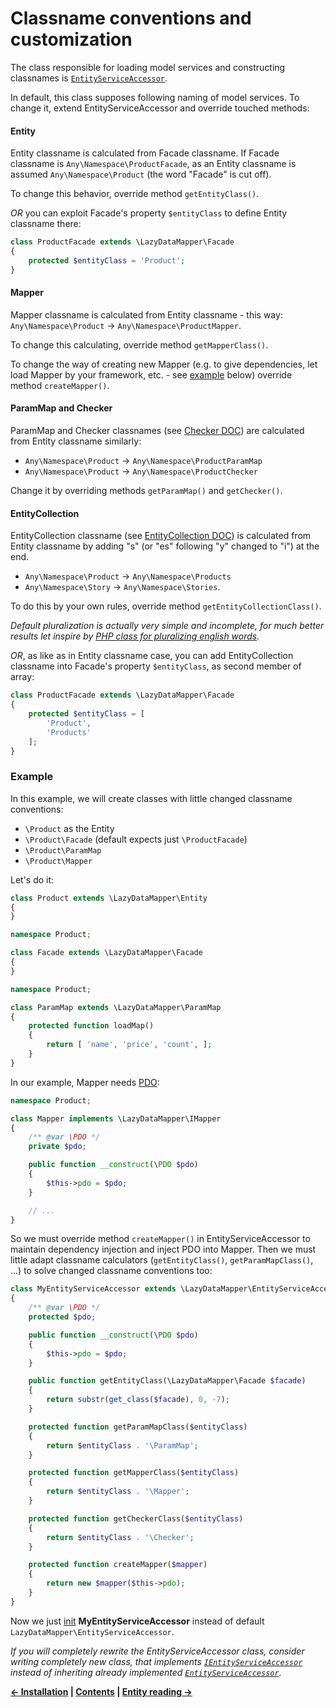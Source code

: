 Classname conventions and customization
===

The class responsible for loading model services and constructing classnames is
[`EntityServiceAccessor`](../LazyDataMapper/EntityServiceAccessor.php).

In default, this class supposes following naming of model services. To change it, extend EntityServiceAccessor
and override touched methods:

#### Entity

Entity classname is calculated from Facade classname. If Facade classname is `Any\Namespace\ProductFacade`, as an Entity
classname is assumed `Any\Namespace\Product` (the word "Facade" is cut off).

To change this behavior, override method `getEntityClass()`.

*OR* you can exploit Facade's property `$entityClass` to define Entity classname there:

```php
class ProductFacade extends \LazyDataMapper\Facade
{
	protected $entityClass = 'Product';
}
```

#### Mapper

Mapper classname is calculated from Entity classname - this way: `Any\Namespace\Product` → `Any\Namespace\ProductMapper`.

To change this calculating, override method `getMapperClass()`.

To change the way of creating new Mapper (e.g. to give dependencies, let load Mapper by your framework,
etc. - see [example](#example) below) override method `createMapper()`.

#### ParamMap and Checker

ParamMap and Checker classnames (see [Checker DOC](8.Checker.md)) are calculated from Entity classname similarly:

- `Any\Namespace\Product` → `Any\Namespace\ProductParamMap`
- `Any\Namespace\Product` → `Any\Namespace\ProductChecker`

Change it by overriding methods `getParamMap()` and `getChecker()`.

#### EntityCollection

EntityCollection classname (see [EntityCollection DOC](6.EntityCollection.md)) is calculated from Entity classname by adding
"s" (or "es" following "y" changed to "i") at the end.

- `Any\Namespace\Product` → `Any\Namespace\Products`
- `Any\Namespace\Story` → `Any\Namespace\Stories`.

To do this by your own rules, override method `getEntityCollectionClass()`.

*Default pluralization is actually very simple and incomplete, for much better results let inspire by
[PHP class for pluralizing english words](https://gist.github.com/VladaHejda/8775965).*

*OR*, as like as in Entity classname case, you can add EntityCollection classname into Facade's property `$entityClass`,
as second member of array:

```php
class ProductFacade extends \LazyDataMapper\Facade
{
	protected $entityClass = [
		'Product',
		'Products'
	];
}
```

### Example

In this example, we will create classes with little changed classname conventions:

- `\Product` as the Entity
- `\Product\Facade` (default expects just `\ProductFacade`)
- `\Product\ParamMap`
- `\Product\Mapper`

Let's do it:

```php
class Product extends \LazyDataMapper\Entity
{
}
```

```php
namespace Product;

class Facade extends \LazyDataMapper\Facade
{
}
```

```php
namespace Product;

class ParamMap extends \LazyDataMapper\ParamMap
{
	protected function loadMap()
	{
		return [ 'name', 'price', 'count', ];
	}
}
```

In our example, Mapper needs [PDO](http://www.php.net/manual/en/intro.pdo.php):

```php
namespace Product;

class Mapper implements \LazyDataMapper\IMapper
{
	/** @var \PDO */
	private $pdo;

	public function __construct(\PDO $pdo)
	{
		$this->pdo = $pdo;
	}

	// ...
}
```

So we must override method `createMapper()` in EntityServiceAccessor to maintain dependency injection and inject
PDO into Mapper. Then we must little adapt classname calculators (`getEntityClass()`, `getParamMapClass()`, ...)
to solve changed classname conventions too:

```php
class MyEntityServiceAccessor extends \LazyDataMapper\EntityServiceAccessor
{
	/** @var \PDO */
	protected $pdo;

	public function __construct(\PDO $pdo)
	{
		$this->pdo = $pdo;
	}

	public function getEntityClass(\LazyDataMapper\Facade $facade)
	{
		return substr(get_class($facade), 0, -7);
	}

	protected function getParamMapClass($entityClass)
	{
		return $entityClass . '\ParamMap';
	}

	protected function getMapperClass($entityClass)
	{
		return $entityClass . '\Mapper';
	}

	protected function getCheckerClass($entityClass)
	{
		return $entityClass . '\Checker';
	}

	protected function createMapper($mapper)
	{
		return new $mapper($this->pdo);
	}
}
```

Now we just [init](1.Installation.md#init-lazydatamapper) **MyEntityServiceAccessor** instead of default
`LazyDataMapper\EntityServiceAccessor`.

*If you will completely rewrite the EntityServiceAccessor class, consider writing completely new class, that implements
[`IEntityServiceAccessor`](../LazyDataMapper/interfaces/IEntityServiceAccessor.php) instead of inheriting already implemented
[`EntityServiceAccessor`](../LazyDataMapper/EntityServiceAccessor.php).*


**[← Installation](1.Installation.md)
| [Contents](../readme.md#documentation)
| [Entity reading →](3.Entity-reading.md)**
